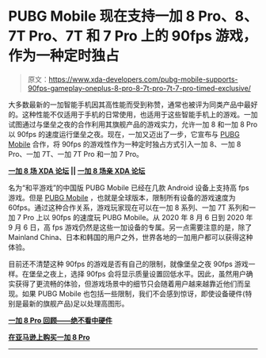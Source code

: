 # PUBG Mobile 现在支持一加 8 Pro、8、7T Pro、7T 和 7 Pro 上的 90fps 游戏，作为一种定时独占

> 原文：<https://www.xda-developers.com/pubg-mobile-supports-90fps-gameplay-oneplus-8-pro-8-7t-pro-7t-7-pro-timed-exclusive/>

大多数最新的一加智能手机因其高性能而受到称赞，通常也被评为同类产品中最好的。这种性能不仅适用于手机的日常使用，也适用于这些智能手机上的游戏。一加试图通过与堡垒之夜的合作利用其旗舰产品的游戏实力，允许一加 8 和一加 8 Pro 以 90fps 的速度运行堡垒之夜。现在，一加又迈出了一步，它宣布与 [PUBG Mobile](https://play.google.com/store/apps/details?id=com.tencent.ig) 合作，将 90fps 的游戏性作为一种定时独占方式引入一加 8、一加 8 Pro、一加 7T、一加 7T Pro 和一加 7 Pro。

**[一加 8 场 XDA 论坛](https://forum.xda-developers.com/oneplus-8) || [一加 8 场亲 XDA 论坛](https://forum.xda-developers.com/oneplus-8-pro)**

名为“和平游戏”的中国版 PUBG Mobile 已经在几款 Android 设备上支持高 fps 游戏。但是 [PUBG Mobile](https://www.xda-developers.com/pubg-mobiles-livik-map-introduces-shorter-15-minute-52-player-matches/) ，也就是全球版本，限制所有设备的游戏速度为 60fps。通过这种合作关系，游戏玩家现在可以在一加 8 系列、一加 7T 系列和一加 7 Pro 上以 90fps 的速度玩 PUBG Mobile。从 2020 年 8 月 6 日到 2020 年 9 月 6 日，高 fps 游戏仍然是这些一加设备的专属。另一点需要注意的是，除了 Mainland China、日本和韩国的用户之外，世界各地的一加用户都可以获得这种体验。

目前还不清楚这种 90fps 的游戏是否有自己的限制，就像堡垒之夜 90fps 游戏一样。在堡垒之夜上，选择 90fps 会将显示质量设置回低水平。因此，虽然用户确实获得了更流畅的体验，但游戏场景中的细节只会随着用户越来越靠近他们而呈现。如果 PUBG Mobile 也包括一些限制，我们不会感到惊讶，即使设备硬件(特别是最新的旗舰产品)足以处理高图形。

**[一加 8 Pro 回顾——绝不看中硬件](https://www.xda-developers.com/oneplus-8-pro-review-never-settle-on-hardware/)**

**[在亚马逊上购买一加 8 Pro](https://www.amazon.in/Test-Exclusive-544/dp/B077PWK5BY/?tag=xdaportalin-21)**

* * *